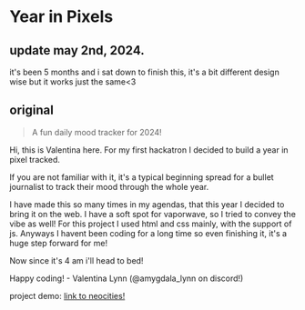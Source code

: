 # Year in Pixels
## update may 2nd, 2024.

it's been 5 months and i sat down to finish this, it's a bit different design wise but it works just the same<3

## original

> A fun daily mood tracker for 2024!

Hi, this is Valentina here. For my first hackatron I decided to build a year in pixel tracked.

If you are not familiar with it, it's a typical beginning spread for a bullet journalist to track their mood through the whole year.
  
I have made this so many times in my agendas, that this year I decided to bring it on the web.
I have a soft spot for vaporwave, so I tried to convey the vibe as well!
For this project I used html and css mainly, with the support of js.
Anyways I havent been coding for a long time so even finishing it, it's a huge step forward for me!

Now since it's 4 am i'll head to bed!
  
Happy coding! - Valentina Lynn (@amygdala_lynn on discord!)

project demo: <a href="[https://yearinpixels.neocities.org/]"> link to neocities! </a>
